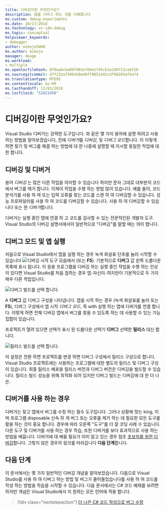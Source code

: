 ```yaml
---
title: 디버깅이란 무엇인가요?
description: 앱을 디버그 하는 것을 이해합니다
ms.custom: debug-experiments
ms.date: 10/17/2018
ms.technology: vs-ide-debug
ms.topic: conceptual
helpviewer_keywords:
- debugger
author: mikejo5000
ms.author: mikejo
manager: douge
ms.workload:
- multiple
ms.openlocfilehash: 8f0aa6cbe09f902ef69e1fd5cb3a2d9712cabf28
ms.sourcegitcommit: d7f232a7596420e40ff8051d42cdf90203af4a74
ms.translationtype: MTE95
ms.contentlocale: ko-KR
ms.lasthandoff: 12/03/2018
ms.locfileid: "52821450"
---
```

# <a name="what-is-debugging"></a>디버깅이란 무엇인가요?

Visual Studio 디버거는 강력한 도구입니다. 와 같은 몇 가지 용어에 설명 하려고 사용 하는 방법을 알아보겠습니다, 전에 *디버거*를 *디버깅*, 및 *디버그 모드*합니다. 이 이렇게 하면 찾기 및 버그를 해결 하는 방법에 대 한 나중에 설명할 때 지시할 동일한 작업에 대 한 합니다.

## <a name="debugger-vs-debugging"></a>디버깅 및 디버거

용어 *디버깅* 는 많은 다른 작업을 의미할 수 있습니다 하지만 문자 그대로 대부분의 코드에서 버그를 제거 합니다. 이제이 작업을 수행 하는 방법 많이 있습니다. 예를 들어, 코드 분석기를 사용 하 여 또는 입력 오류를 찾는 코드를 스캔 하 여 디버깅할 수 있습니다. 성능 프로파일러를 사용 하 여 코드를 디버깅할 수 있습니다. 사용 하 여 디버깅할 수 있습니다 또는 한 *디버거*합니다.

디버거는 실행 중인 앱에 연결 하 고 코드를 검사할 수 있는 전문적인된 개발자 도구. Visual Studio의 디버깅 설명서에서이 일반적으로 "디버깅"를 말할 때는 의미 합니다.

## <a name="debug-mode-vs-running-your-app"></a>디버그 모드 및 앱 실행

처음으로 Visual Studio에서 앱을 실행 하는 경우 녹색 화살표 단추를 눌러 시작할 수 있습니다 ![디버깅 시작](../debugger/media/dbg-tour-start-debugging.png "디버깅 시작") 도구 모음에서 (또는 **F5**). 기본적으로 **디버그** 값 왼쪽 드롭다운 목록에 표시 됩니다. 이 응용 프로그램을 디버깅 하는 실행 중인 작업을 수행 하는 인상이 있다면 Visual Studio를 처음 접하는 경우 앱-자신이-하지만이 기본적으로 두 가지 매우 다른 작업입니다.

![디버그 빌드를 선택 합니다.](../debugger/media/what-is-debugging-debug-build.png)

A **디버그** 값 디버그 구성을 나타냅니다. 앱을 시작 하는 경우 (녹색 화살표를 눌러 또는 **F5**), 디버그 구성에서 앱 시작 *디버그 모드*, 즉 with 실행 하는 앱에 디버거를 연결 합니다. 이렇게 하면 전체 디버깅 앱에서 버그를 찾을 수 있도록 하는 데 사용할 수 있는 기능 집합이 있습니다.

프로젝트가 열려 있으면 선택가 표시 된 드롭다운 선택기 **디버그** 선택한 **릴리스** 대신 합니다.

![릴리스 빌드를 선택 합니다.](../debugger/media/what-is-debugging-release-build.png)

이 설정은 전환 하면 프로젝트를 변경 하면 디버그 구성에서 릴리스 구성으로 합니다. Visual Studio 프로젝트에는 사용하는 프로그램에 대한 별도의 릴리스 및 디버그 구성이 있습니다. 최종 릴리스 배포용 릴리스 버전과 디버그 버전은 디버깅용 빌드할 수 있습니다. 릴리스 빌드 성능을 위해 최적화 되어 있지만 디버그 빌드는 디버깅에 대 한 더 나은.

## <a name="when-to-use-a-debugger"></a>디버거를 사용 하는 경우

디버거는 찾고 앱에서 버그를 수정 하는 필수 도구입니다. 그러나 상황에 맞는 king, 이며 프로그램 disposable 신속 하 게 버그 또는 오류를 제거 하는 데 필요한 모든 도구를 활용 하는 것이 중요 합니다. 경우에 따라 오른쪽 "도구"를 더 잘 코딩 사례 수 있습니다. 다른 도구 및 디버거를 사용 하는 경우 학습, 또한 디버거를 보다 효과적으로 사용 하는 방법을 배웁니다. 디버거에 대 배울 필요가 이미 알고 있는 경우 참조 [초보자를 위한 디버깅](../debugger/debugging-absolute-beginners.md)합니다. 그렇지 않은 경우의 링크를 따라갑니다 **다음 단계**합니다.

## <a name="next-steps"></a>다음 단계

이 문서에서는 몇 가지 일반적인 디버깅 개념을 알아보았습니다. 다음으로 Visual Studio를 사용 하 여 디버그 하는 방법 및 버그가 줄어들었습니다를 사용 하 여 코드를 작성 하는 방법을 학습을 시작할 수 있습니다. 다음 문서에서는 C# 코드 예제를 보려면 하지만 개념은 Visual Studio에서 지 원하는 모든 언어에 적용 합니다.

> [!div class="nextstepaction"]
> [더 나은 C# 코드 작성으로 버그 수정](../debugger/write-better-code-with-visual-studio.md)

